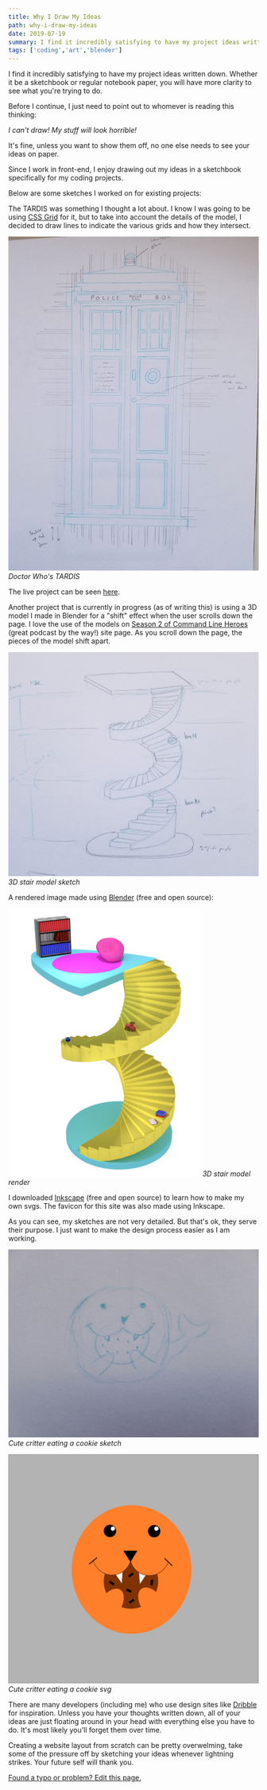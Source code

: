 ```yaml
---
title: Why I Draw My Ideas
path: why-i-draw-my-ideas
date: 2019-07-19
summary: I find it incredibly satisfying to have my project ideas written down. Whether it be a sketchbook or regular notebook paper, you will have more clarity to see what you're trying to do.
tags: ['coding','art','blender']
---
```


I find it incredibly satisfying to have my project ideas written down. Whether it be a sketchbook or regular notebook paper, you will have more clarity to see what you're trying to do.

Before I continue, I just need to point out to whomever is reading this thinking: 

_I can't draw! My stuff will look horrible!_ 

It's fine, unless you want to show them off, no one else needs to see your ideas on paper.

Since I work in front-end, I enjoy drawing out my ideas in a sketchbook specifically for my coding projects.

Below are some sketches I worked on for existing projects:

The TARDIS was something I thought a lot about. I know I was going to be using [CSS Grid](https://css-tricks.com/snippets/css/complete-guide-grid/) for it, but to take into account the details of the model, I decided to draw lines to indicate the various grids and how they intersect.

![Doctor Who's TARDIS](./images/2019-07-17/tardis-sketch.jpg)
_Doctor Who's TARDIS_

The live project can be seen [here](https://distracted-jang-cfb752.netlify.com/).

Another project that is currently in progress (as of writing this) is using a 3D model I made in Blender for a "shift" effect when the user scrolls down the page. I love the use of the models on [Season 2 of Command Line Heroes](https://www.redhat.com/en/command-line-heroes/season-2) (great podcast by the way!) site page. As you scroll down the page, the pieces of the model shift apart.

![3D stair model sketch](./images/2019-07-17/stairs-sketch.jpg)
_3D stair model sketch_

A rendered image made using [Blender](https://www.blender.org/) (free and open source):

![3D stair model render](./images/2019-07-17/full-set.jpg)
_3D stair model render_

I downloaded [Inkscape](https://inkscape.org/) (free and open source) to learn how to make my own svgs. The favicon for this site was also made using Inkscape.

As you can see, my sketches are not very detailed. But that's ok, they serve their purpose. I just want to make the design process easier as I am working. 

![Cute critter eating a cookie sketch](./images/2019-07-17/svg-sketch.jpg)
_Cute critter eating a cookie sketch_

![Cute critter eating a cookie svg](./images/2019-07-17/svg-finish.jpg)
_Cute critter eating a cookie svg_

There are many developers (including me) who use design sites like [Dribble](https://dribbble.com/) for inspiration. Unless you have your thoughts written down, all of your ideas are just floating around in your head with everything else you have to do. It's most likely you'll forget them over time.

Creating a website layout from scratch can be pretty overwelming, take some of the pressure off by sketching your ideas whenever lightning strikes. Your future self will thank you.

[Found a typo or problem? Edit this page.](https://github.com/Dana94/website/blob/master/blog/2019-07-19-why-i-draw-my-ideas.md)